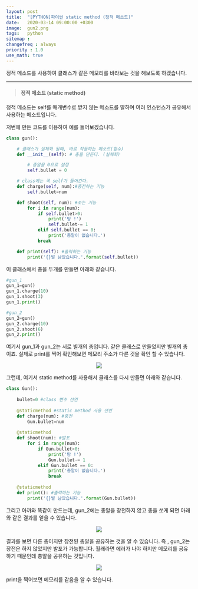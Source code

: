 ```yaml
---
layout: post
title:  "[PYTHON]파이썬 static method (정적 메소드)"
date:   2020-03-14 09:00:00 +0300
image:  gun2.png
tags:   python
sitemap :
changefreq : always
priority : 1.0
use_math: true
---
```


정적 메소드를 사용하여 클래스가 같은 메모리를 바라보는 것을 해보도록 하겠습니다.


-------

> #### 정적 메소드 (static method)

정적 메소드는 self를 매개변수로 받지 않는 메소드를 말하며 여러 인스턴스가 공유해서 사용하는 메소드입니다.

저번에 만든 코드를 이용하여 예를 들어보겠습니다. 

```python
class gun():

    # 클래스가 실체화 될때, 바로 작동하는 메소드(함수)
    def __init__(self): # 총을 만든다. (실체화)

        # 총알을 0으로 설정 
        self.bullet = 0

    # class에는 꼭 self가 들어간다. 
    def charge(self, num):#충전하는 기능
        self.bullet=num

    def shoot(self, num): #쏘는 기능
        for i in range(num):
            if self.bullet>0:
                print('탕 !')
                self.bullet-= 1
            elif self.bullet == 0:
                print('총알이 없습니다.')
            break

    def print(self): #출력하는 기능
        print('{}발 남았습니다.'.format(self.bullet))
```

이 클래스에서 총을 두개를 만들면 아래와 같습니다.

```python
#gun_1
gun_1=gun()
gun_1.charge(10)
gun_1.shoot(3)
gun_1.print()

#gun_2
gun_2=gun()
gun_2.charge(10)
gun_2.shoot(6)
gun_2.print()
```

여기서 gun_1과 gun_2는 서로 별개의 총입니다. 같은 클래스로 만들었지만 별개의 총이죠. 실제로 print를 찍어 확인해보면 메모리 주소가 다른 것을 확인 할 수 있습니다. 

<center><img src="{{ site.baseurl }}/images/gun2.png" ></center>

그런데, 여기서 static method를 사용해서 클래스를 다시 만들면 아래와 같습니다.


```python
class Gun():
    
    bullet=0 #class 변수 선언
        
    @staticmethod #static method 사용 선언
    def charge(num): #충전
        Gun.bullet=num
        
    @staticmethod 
    def shoot(num): #발포
        for i in range(num):
            if Gun.bullet>0:
                print('탕 !')
                Gun.bullet-= 1
            elif Gun.bullet == 0:
                print('총알이 없습니다.')
                break
            
    @staticmethod
    def print(): #출력하는 기능
        print('{}발 남았습니다.'.format(Gun.bullet))
```

그리고 아까와 똑같이 만드는데, gun_2에는 총알을 장전하지 않고 총을 쏘게 되면 아래와 같은 결과를 얻을 수 있습니다.

<center><img src="{{ site.baseurl }}/images/gun3.png" ></center>

결과를 보면 다른 총이지만 장전된 총알을 공유하는 것을 알 수 있습니다. 즉 , gun_2는 장전은 하지 않았지만 발포가 가능합니다. 월래라면 에러가 나야 하지만 메모리를 공유하기 때문인데 총알을 공유하는 것입니다.

<center><img src="{{ site.baseurl }}/images/gun4.png" ></center>

print을 찍어보면 메모리를 같음을 알 수 있습니다.
